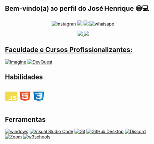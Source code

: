 ## Bem-vindo(a) ao perfil do José Henrique 😁💻

 <div align="center">

  [![instagran](https://img.shields.io/badge/Instagram-E4405F.svg?logo=instagram&logoColor=white)](https://www.instagram.com/jhferraz10/)
  <a href = "jhferraz70@gmail.com"><img src="https://img.shields.io/badge/-Gmail-%23333.svg?logo=gmail&logoColor=white" target="_blank"></a>
  <a href = "euamojesus_jh@hotmail.com"><img src="https://img.shields.io/badge/Microsoft_Outlook-0078D4.svg?logo=microsoft-outlook&logoColor=white" target="_blank"></a>
  [![whatsapp](https://img.shields.io/badge/WhatsApp-25D366.svg?logo=whatsapp&logoColor=white)](https://wa.me/5577998222995?text=Ol%C3%A1%20sou%20José)

   <a href="https://github.com/jhferraz-dev">
   <img height="180em" src="https://github-readme-stats.vercel.app/api?username=jhferraz-dev&show_icons=true&theme=dark&include_all_commits=true&count_private=true"/>
   <img height="180em" src="https://github-readme-stats.vercel.app/api/top-langs/?username=jhferraz-dev&layout=compact&langs_count=6&theme=dark"/>
</div>

## Faculdade e Cursos Profissionalizantes:

  <a href="#"><img alt="imagine" src="https://img.shields.io/badge/FAINOR-FE7A16?.svg?logo=Pluralsight&logoColor=white"></a>
  <a href="#"><img alt="DevQuest" src="https://img.shields.io/badge/DevQuest-8034A9?.svg?logo=Pluralsight&logoColor=white"></a>

## Habilidades

<div style="display: inline_block"><br>
  <img align="center" alt="Js" height="30" width="40" src="https://raw.githubusercontent.com/devicons/devicon/master/icons/javascript/javascript-plain.svg">
  <img align="center" alt="HTML" height="30" width="40" src="https://raw.githubusercontent.com/devicons/devicon/master/icons/html5/html5-original.svg">
  <img align="center" alt="CSS" height="30" width="40" src="https://raw.githubusercontent.com/devicons/devicon/master/icons/css3/css3-original.svg">
</div>
 
<br>
 
## Ferramentas
 
<div> 
   <a href="#"><img alt="windows" src="https://img.shields.io/badge/Windows-0078D6.svg?logo=windows&logoColor=white"></a>
   <a href="#"><img alt="Visual Studio Code" src="https://img.shields.io/badge/Visual%20Studio%20Code-0078d7.svg?logo=visual-studio-code&logoColor=white"></a>
   <a href="#"><img alt="Git" src="https://img.shields.io/badge/Git-F05033.svg?logo=git&logoColor=white"></a>
   <a href="#"><img alt="GitHub Desktop" src="https://img.shields.io/badge/GitHub%20-8034A9.svg?logo=github&logoColor=white"></a>
   <a href="#"><img alt="Discord" src="https://img.shields.io/badge/-Discord-5865F2.svg?logo=discord&logoColor=white"></a> 
   <a href="#"><img alt="Zoom" src="https://img.shields.io/badge/Zoom-2D8CFF.svg?logo=zoom&logoColor=white"></a>
   <a href="#"><img alt="w3schools" src="https://img.shields.io/badge/w3schools-35BF5C.svg?logologoColor=white"></a>
</div>
